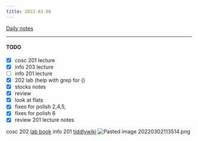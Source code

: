 ```yaml
---
title: 2022-03-08
---
```

[Daily notes](out/notes/daily-notes.md)

---

#### TODO
- [x] cosc 201 lecture
- [x] info 203 lecture
- [ ] info 201 lecture
- [x] 202 lab (help with grep for {)
- [x] stocks notes
- [x] review
- [x] look at flats
- [x] fixes for polish 2,4,5,
- [x] fixes for polish 6 
- [x] review 201 lecture notes

cosc 202 [lab book](https://cosc202.cspages.otago.ac.nz/lab-book/COSC202LabBook.pdf)
info 201 [tiddlywiki](https://isgb.otago.ac.nz/infosci/INFO201/labs_release/raw/master/output/info201_labs.html#%2FLabs%2FLab%2002%2FLab%202%3A%20Git%20and%20GitBucket:%5B%5B%2FLabs%2FLab%2002%2FLab%202%3A%20Git%20and%20GitBucket%5D%5D)
![Pasted image 20220302113514.png](None)
